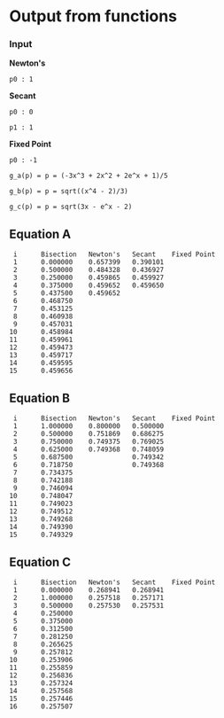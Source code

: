 # Output from functions

### Input
**Newton's**

`p0 : 1`

**Secant**

`p0 : 0`

`p1 : 1`

**Fixed Point**

`p0 : -1`

`g_a(p) = p = (-3x^3 + 2x^2 + 2e^x + 1)/5`

`g_b(p) = p = sqrt((x^4 - 2)/3)`

`g_c(p) = p = sqrt(3x - e^x - 2)`

## Equation A
```
 i      Bisection   Newton's   Secant    Fixed Point
 1      0.000000    0.657399   0.390101
 2      0.500000    0.484328   0.436927
 3      0.250000    0.459865   0.459927
 4      0.375000    0.459652   0.459650
 5      0.437500    0.459652   
 6      0.468750    
 7      0.453125
 8      0.460938
 9      0.457031
10      0.458984
11      0.459961
12      0.459473
13      0.459717
14      0.459595
15      0.459656
```


## Equation B
```
 i      Bisection   Newton's   Secant    Fixed Point
 1      1.000000    0.800000   0.500000
 2      0.500000    0.751869   0.686275
 3      0.750000    0.749375   0.769025
 4      0.625000    0.749368   0.748059
 5      0.687500               0.749342
 6      0.718750               0.749368
 7      0.734375               
 8      0.742188               
 9      0.746094               
10      0.748047
11      0.749023
12      0.749512
13      0.749268
14      0.749390
15      0.749329
```


## Equation C
```
 i      Bisection   Newton's   Secant    Fixed Point
 1      0.000000    0.268941   0.268941
 2      1.000000    0.257518   0.257171
 3      0.500000    0.257530   0.257531
 4      0.250000    
 5      0.375000    
 6      0.312500    
 7      0.281250    
 8      0.265625
 9      0.257812
10      0.253906
11      0.255859
12      0.256836
13      0.257324
14      0.257568
15      0.257446
16      0.257507
```

